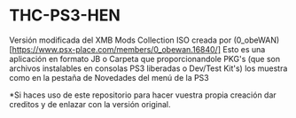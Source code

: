 # THC-PS3-HEN

Versión modificada del XMB Mods Collection ISO creada por (0_obeWAN)[https://www.psx-place.com/members/0_obewan.16840/]
Esto es una aplicación en formato JB o Carpeta que proporcionandole PKG's (que son archivos instalables en consolas PS3 liberadas o Dev/Test Kit's)
los muestra como en la pestaña de Novedades del menú de la PS3

*Si haces uso de este repositorio para hacer vuestra propia creación dar creditos y de enlazar con la versión original.
